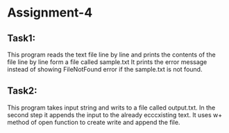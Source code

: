 # Assignment-4

## Task1:
This program reads the text file line by line and prints the contents of the file line by line form a file called sample.txt
It prints the error message instead of showing FileNotFound error if the sample.txt is not found.

## Task2:
This program takes input string and writs to a file called output.txt.
In the second step it appends the input to the already ecccxisting text.
It uses w+ method of open function to create write and append the file.
